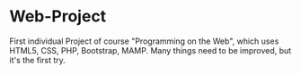 # Web-Project
First individual Project of course "Programming on the Web", which uses HTML5, CSS, PHP, Bootstrap, MAMP.
Many things need to be improved, but it's the first try.
